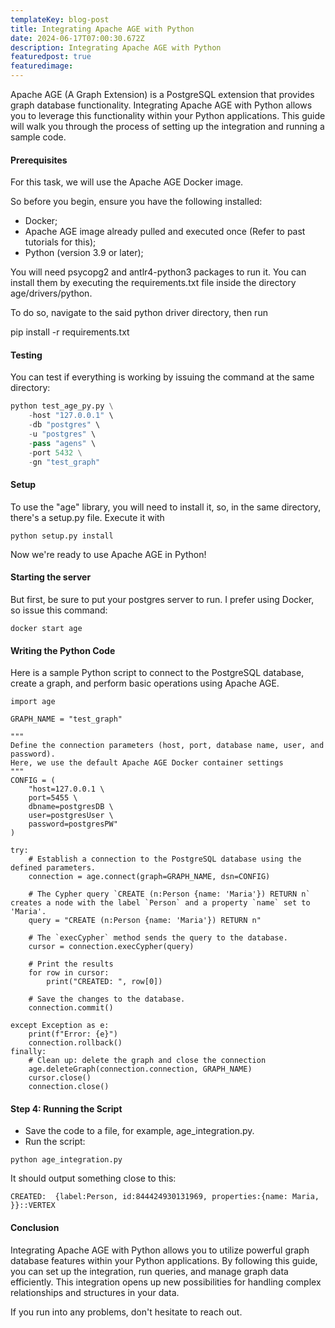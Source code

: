 ```yaml
---
templateKey: blog-post
title: Integrating Apache AGE with Python
date: 2024-06-17T07:00:30.672Z
description: Integrating Apache AGE with Python
featuredpost: true
featuredimage: 
---
```

<!--StartFragment-->

Apache AGE (A Graph Extension) is a PostgreSQL extension that provides graph database functionality. Integrating Apache AGE with Python allows you to leverage this functionality within your Python applications. This guide will walk you through the process of setting up the integration and running a sample code.

#### Prerequisites

For this task, we will use the Apache AGE Docker image.

So before you begin, ensure you have the following installed:

* Docker;
* Apache AGE image already pulled and executed once (Refer to past tutorials for this);
* Python (version 3.9 or later);

You will need psycopg2 and antlr4-python3 packages to run it. You can install them by executing the requirements.txt file inside the directory age/drivers/python.

To do so, navigate to the said python driver directory, then run

pip install -r requirements.txt

#### Testing

You can test if everything is working by issuing the command at the same directory:

```python
python test_age_py.py \
	-host "127.0.0.1" \
	-db "postgres" \
	-u "postgres" \
	-pass "agens" \
	-port 5432 \
	-gn "test_graph"
```

<!--EndFragment-->

#### Setup

To use the "age" library, you will need to install it, so, in the same directory, there's a setup.py file. Execute it with

```
python setup.py install
```

Now we're ready to use Apache AGE in Python!

#### Starting the server

But first, be sure to put your postgres server to run. I prefer using Docker, so issue this command:

```
docker start age
```

#### Writing the Python Code

Here is a sample Python script to connect to the PostgreSQL database, create a graph, and perform basic operations using Apache AGE.

```
import age

GRAPH_NAME = "test_graph"

""" 
Define the connection parameters (host, port, database name, user, and password).
Here, we use the default Apache AGE Docker container settings
"""
CONFIG = (
    "host=127.0.0.1 \
    port=5455 \
    dbname=postgresDB \
    user=postgresUser \
    password=postgresPW"
)

try:
    # Establish a connection to the PostgreSQL database using the defined parameters.
    connection = age.connect(graph=GRAPH_NAME, dsn=CONFIG)
    
    # The Cypher query `CREATE (n:Person {name: 'Maria'}) RETURN n` creates a node with the label `Person` and a property `name` set to 'Maria'.
    query = "CREATE (n:Person {name: 'Maria'}) RETURN n"

    # The `execCypher` method sends the query to the database.
    cursor = connection.execCypher(query)

    # Print the results
    for row in cursor:
        print("CREATED: ", row[0])

    # Save the changes to the database.
    connection.commit()

except Exception as e:
    print(f"Error: {e}")
    connection.rollback()
finally:
    # Clean up: delete the graph and close the connection
    age.deleteGraph(connection.connection, GRAPH_NAME)
    cursor.close()
    connection.close()
```

#### Step 4: Running the Script

* Save the code to a file, for example, age_integration.py.
* Run the script:

```
python age_integration.py
```

It should output something close to this:

```
CREATED:  {label:Person, id:844424930131969, properties:{name: Maria, }}::VERTEX
```

#### Conclusion

Integrating Apache AGE with Python allows you to utilize powerful graph database features within your Python applications. By following this guide, you can set up the integration, run queries, and manage graph data efficiently. This integration opens up new possibilities for handling complex relationships and structures in your data.

If you run into any problems, don't hesitate to reach out.

<!--EndFragment-->